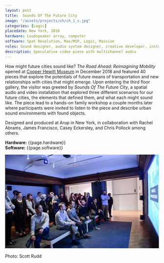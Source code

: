 ```yaml
---
layout: post
title:  Sounds Of The Future City
image: "/assets/projects/ch/ch_1_s.jpg"
categories: [Logic]
placedate: New York, 2018
hardware: Loudspeaker array, computer
software: Spat Revolution, Max/MSP, Logic, Massive
roles: Sound designer, audio system designer, creative developer, installation coordinator
description: Speculative video piece with multichannel audio
---
```


<p>How might future cities sound like? <i>The Road Ahead: Reimagining Mobility</i> opened at <a href="https://www.cooperhewitt.org/channel/road-ahead/">Cooper Hewitt Museum</a> in December 2018 and featured 40 pieces that explore the potentials of future means of transportation and new relationships with cities that might emerge. Upon entering the third floor gallery, the visitor was greeted by <i>Sounds Of The Future City</i>, a spatial audio and video installation that explored three different scenarios for our future cities, the elements that defined them, and what each might sound like.
The piece lead to a hands-on family workshop a couple months later where participants were invited to listen to the piece and describe urban sound environments with found objects.</p>

<p>Designed and produced at Arup in New York, in collaboration with Rachel Abrams, James Francisco, Casey Eckersley, and Chris Pollock among others.</p>

<p><b>Hardware:</b> {{page.hardware}}<br/>
<b>Software:</b> {{page.software}}</p>

<p><img src="/assets/projects/ch/AudienceMembersParty.jpg"></p>
<p class="inline-descr">Photo: Scott Rudd</p>